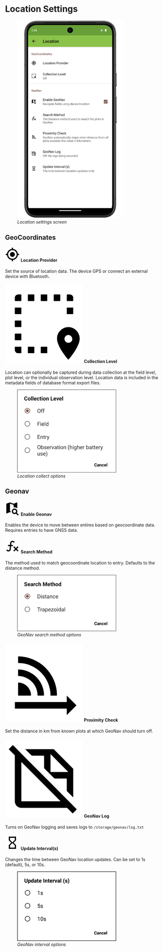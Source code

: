 <link rel="stylesheet" type="text/css" href="_styles/styles.css">

# Location Settings

<figure class="image">
  <img class="screenshot" src="_static/images/settings/location/settings_location_framed.png" width="350px"> 
  <figcaption class="screenshot-caption"><i>Location settings screen</i></figcaption> 
</figure>

## GeoCoordinates

#### <img class="icon" src="_static/icons/formats/crosshairs-gps.png"> Location Provider

Set the source of location data.
The device GPS or connect an external device with Bluetooth.

#### <img class="icon" src="_static/icons/settings/location/select-marker.png"> Collection Level

Location can optionally be captured during data collection at the field level, plot level, or the individual observation level.
Location data is included in the metadata fields of database format export files.

<figure class="image">
  <img class="screenshot" src="_static/images/settings/location/settings_location_collection_level.png" width="325px"> 
  <figcaption class="screenshot-caption"><i>Location collect options</i></figcaption> 
</figure>

## Geonav

#### <img class="icon" src="_static/icons/settings/location/map-search.png"> Enable Geonav

Enables the device to move between entires based on geocoordinate data.
Requires entries to have GNSS data.

#### <img class="icon" src="_static/icons/settings/location/function-variant.png"> Search Method

The method used to match geocoordinate location to entry.
Defaults to the distance method.

<figure class="image">
  <img class="screenshot" src="_static/images/settings/location/settings_location_search_method.png" width="325px"> 
  <figcaption class="screenshot-caption"><i>GeoNav search method options</i></figcaption> 
</figure>

#### <img class="icon" src="_static/icons/settings/location/signal-distance-variant.png"> Proximity Check

Set the distance in km from known plots at which GeoNav should turn off.

#### <img class="icon" src="_static/icons/settings/location/note-off-outline.png"> GeoNav Log

Turns on GeoNav logging and saves logs to `/storage/geonav/log.txt`

#### <img class="icon" src="_static/icons/settings/location/timer-sand-empty.png"> Update Interval(s)

Changes the time between GeoNav location updates.
Can be set to 1s (default), 5s, or 10s.

<figure class="image">
  <img class="screenshot" src="_static/images/settings/location/settings_location_update_interval.png" width="325px"> 
  <figcaption class="screenshot-caption"><i>GeoNav interval options</i></figcaption> 
</figure>